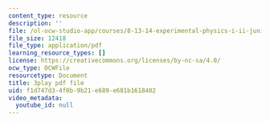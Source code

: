 ```yaml
---
content_type: resource
description: ''
file: /ol-ocw-studio-app/courses/8-13-14-experimental-physics-i-ii-junior-lab-fall-2016-spring-2017/f1d747d34f0b9b21e689e681b1618402_3DizXXZ5qN8.pdf
file_size: 12418
file_type: application/pdf
learning_resource_types: []
license: https://creativecommons.org/licenses/by-nc-sa/4.0/
ocw_type: OCWFile
resourcetype: Document
title: 3play pdf file
uid: f1d747d3-4f0b-9b21-e689-e681b1618402
video_metadata:
  youtube_id: null
---
```

